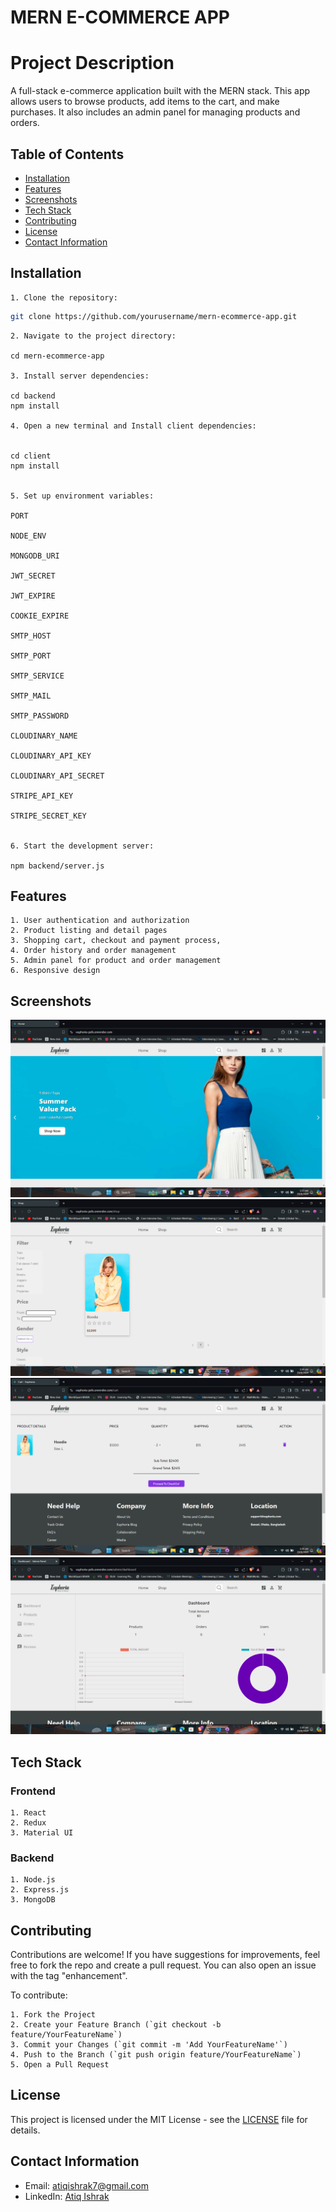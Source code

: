 # MERN E-COMMERCE APP

# Project Description

A full-stack e-commerce application built with the MERN stack. This app allows users to browse products, add items to the cart, and make purchases. It also includes an admin panel for managing products and orders.

## Table of Contents
- [Installation](#installation)
- [Features](#features)
- [Screenshots](#screenshots)
- [Tech Stack](#tech-stack)
- [Contributing](#contributing)
- [License](#license)
- [Contact Information](#contact-information)

## Installation

    1. Clone the repository:
   ```sh
   git clone https://github.com/yourusername/mern-ecommerce-app.git
```
    2. Navigate to the project directory:

    cd mern-ecommerce-app

    3. Install server dependencies:

    cd backend
    npm install 

    4. Open a new terminal and Install client dependencies:


    cd client
    npm install
 

    5. Set up environment variables:

    PORT

    NODE_ENV

    MONGODB_URI

    JWT_SECRET

    JWT_EXPIRE

    COOKIE_EXPIRE

    SMTP_HOST

    SMTP_PORT

    SMTP_SERVICE

    SMTP_MAIL

    SMTP_PASSWORD

    CLOUDINARY_NAME

    CLOUDINARY_API_KEY

    CLOUDINARY_API_SECRET

    STRIPE_API_KEY

    STRIPE_SECRET_KEY


    6. Start the development server:

    npm backend/server.js


## Features
    1. User authentication and authorization
    2. Product listing and detail pages
    3. Shopping cart, checkout and payment process,
    4. Order history and order management
    5. Admin panel for product and order management
    6. Responsive design

## Screenshots
![Home Page](screenshots/homepage.png)
![Product Page](screenshots/productpage.png)
![Cart](screenshots/cart.png)
![Admin Dashboard](screenshots/admin-dashboard.png)

## Tech Stack
### Frontend
    1. React
    2. Redux
    3. Material UI
### Backend
    1. Node.js
    2. Express.js
    3. MongoDB


## Contributing
Contributions are welcome! If you have suggestions for improvements, feel free to fork the repo and create a pull request. You can also open an issue with the tag "enhancement".

To contribute:

    1. Fork the Project
    2. Create your Feature Branch (`git checkout -b feature/YourFeatureName`)
    3. Commit your Changes (`git commit -m 'Add YourFeatureName'`)
    4. Push to the Branch (`git push origin feature/YourFeatureName`)
    5. Open a Pull Request


## License
This project is licensed under the MIT License - see the [LICENSE](LICENSE) file for details.

## Contact Information

- Email: [atiqishrak7@gmail.com](mailto:atiqishrak7@gmail.com)
- LinkedIn: [Atiq Ishrak](https://www.linkedin.com/in/atiq-ishrak-744a69229/)


